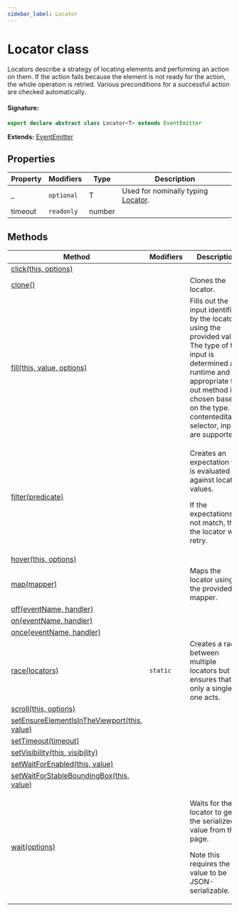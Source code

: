 ```yaml
---
sidebar_label: Locator
---
```


# Locator class

Locators describe a strategy of locating elements and performing an action on them. If the action fails because the element is not ready for the action, the whole operation is retried. Various preconditions for a successful action are checked automatically.

#### Signature:

```typescript
export declare abstract class Locator<T> extends EventEmitter
```

**Extends:** [EventEmitter](./puppeteer.eventemitter.md)

## Properties

| Property | Modifiers             | Type   | Description                                                  |
| -------- | --------------------- | ------ | ------------------------------------------------------------ |
| \_       | <code>optional</code> | T      | Used for nominally typing [Locator](./puppeteer.locator.md). |
| timeout  | <code>readonly</code> | number |                                                              |

## Methods

| Method                                                                                                 | Modifiers           | Description                                                                                                                                                                                                                              |
| ------------------------------------------------------------------------------------------------------ | ------------------- | ---------------------------------------------------------------------------------------------------------------------------------------------------------------------------------------------------------------------------------------- |
| [click(this, options)](./puppeteer.locator.click.md)                                                   |                     |                                                                                                                                                                                                                                          |
| [clone()](./puppeteer.locator.clone.md)                                                                |                     | Clones the locator.                                                                                                                                                                                                                      |
| [fill(this, value, options)](./puppeteer.locator.fill.md)                                              |                     | Fills out the input identified by the locator using the provided value. The type of the input is determined at runtime and the appropriate fill-out method is chosen based on the type. contenteditable, selector, inputs are supported. |
| [filter(predicate)](./puppeteer.locator.filter.md)                                                     |                     | <p>Creates an expectation that is evaluated against located values.</p><p>If the expectations do not match, then the locator will retry.</p>                                                                                             |
| [hover(this, options)](./puppeteer.locator.hover.md)                                                   |                     |                                                                                                                                                                                                                                          |
| [map(mapper)](./puppeteer.locator.map.md)                                                              |                     | Maps the locator using the provided mapper.                                                                                                                                                                                              |
| [off(eventName, handler)](./puppeteer.locator.off.md)                                                  |                     |                                                                                                                                                                                                                                          |
| [on(eventName, handler)](./puppeteer.locator.on.md)                                                    |                     |                                                                                                                                                                                                                                          |
| [once(eventName, handler)](./puppeteer.locator.once.md)                                                |                     |                                                                                                                                                                                                                                          |
| [race(locators)](./puppeteer.locator.race.md)                                                          | <code>static</code> | Creates a race between multiple locators but ensures that only a single one acts.                                                                                                                                                        |
| [scroll(this, options)](./puppeteer.locator.scroll.md)                                                 |                     |                                                                                                                                                                                                                                          |
| [setEnsureElementIsInTheViewport(this, value)](./puppeteer.locator.setensureelementisintheviewport.md) |                     |                                                                                                                                                                                                                                          |
| [setTimeout(timeout)](./puppeteer.locator.settimeout.md)                                               |                     |                                                                                                                                                                                                                                          |
| [setVisibility(this, visibility)](./puppeteer.locator.setvisibility.md)                                |                     |                                                                                                                                                                                                                                          |
| [setWaitForEnabled(this, value)](./puppeteer.locator.setwaitforenabled.md)                             |                     |                                                                                                                                                                                                                                          |
| [setWaitForStableBoundingBox(this, value)](./puppeteer.locator.setwaitforstableboundingbox.md)         |                     |                                                                                                                                                                                                                                          |
| [wait(options)](./puppeteer.locator.wait.md)                                                           |                     | <p>Waits for the locator to get the serialized value from the page.</p><p>Note this requires the value to be JSON-serializable.</p>                                                                                                      |
